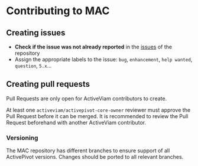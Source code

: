 # Contributing to MAC

## Creating issues

* **Check if the issue was not already reported** in the
 [issues](https://github.com/activeviam/mac/issues) of the repository
* Assign the appropriate labels to the issue: `bug`, `enhancement`, `help wanted`, `question`,
`5.x`...

## Creating pull requests

Pull Requests are only open for ActiveViam contributors to create.

At least one `activeviam/activepivot-core-owner` reviewer must approve the Pull Request before it
can be merged. It is recommended to review the Pull Request beforehand with another ActiveViam
contributor.

### Versioning

The MAC repository has different branches to ensure support of all ActivePivot versions. Changes
should be ported to all relevant branches.
